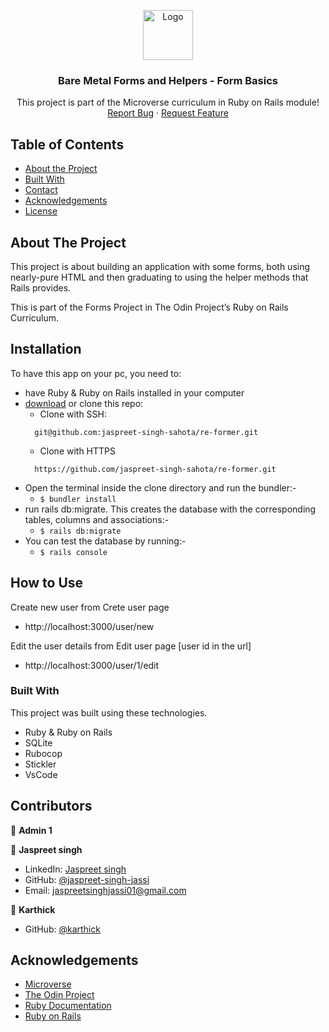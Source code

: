 <p align="center">
  <a href="https://github.com/jaspreet-singh-sahota/re-former">
    <img src="app/assets/images/microverse.png" alt="Logo" width="80" height="80">
  </a>

  <h3 align="center">Bare Metal Forms and Helpers - Form Basics</h3>

  <p align="center">
    This project is part of the Microverse curriculum in Ruby on Rails module!
    <br />
    <a href="https://github.com/jaspreet-singh-sahota/re-former/issues">Report Bug</a>
    ·
    <a href="https://github.com/jaspreet-singh-sahota/re-former/issues">Request Feature</a>
  </p>
</p>

<!-- TABLE OF CONTENTS -->

## Table of Contents

- [About the Project](#about-the-project)
- [Built With](#built-with)
- [Contact](#contact)
- [Acknowledgements](#acknowledgements)
- [License](#license)

<!-- ABOUT THE PROJECT -->

## About The Project

This project is about building an application with some forms, both using nearly-pure HTML and then graduating to using the helper methods that Rails provides.

This is part of the Forms Project in The Odin Project’s Ruby on Rails Curriculum.

<!-- INSTALLATION -->

## Installation

To have this app on your pc, you need to:

- have Ruby & Ruby on Rails installed in your computer
- [download](git@github.com:jaspreet-singh-sahota/re-former.git) or clone this repo:
  - Clone with SSH:
  ```
    git@github.com:jaspreet-singh-sahota/re-former.git
  ```
  - Clone with HTTPS
  ```
    https://github.com/jaspreet-singh-sahota/re-former.git
  ```
- Open the terminal inside the clone directory and run the bundler:-
  - `$ bundler install`
- run rails db:migrate. This creates the database with the corresponding tables, columns and associations:-
  - `$ rails db:migrate`
- You can test the database by running:-
  - `$ rails console`

## How to Use

Create new user from Crete user page

- http://localhost:3000/user/new

Edit the user details from Edit user page [user id in the url]

- http://localhost:3000/user/1/edit

### Built With

This project was built using these technologies.

- Ruby & Ruby on Rails
- SQLite
- Rubocop
- Stickler
- VsCode

<!-- CONTACT -->

## Contributors

👤 **Admin 1**

👤 **Jaspreet singh**

- LinkedIn: [Jaspreet singh](https://www.linkedin.com/in/jaspreet-singh-a28286146/)
- GitHub: [@jaspreet-singh-jassi](https://github.com/jaspreet-singh-sahota)
- Email: jaspreetsinghjassi01@gmail.com

👤 **Karthick**

- GitHub: [@karthick](https://github.com/karthi07)

<!-- ACKNOWLEDGEMENTS -->

## Acknowledgements

- [Microverse](https://www.microverse.org/)
- [The Odin Project](https://www.theodinproject.com/)
- [Ruby Documentation](https://www.ruby-lang.org/en/documentation/)
- [Ruby on Rails](https://rubyonrails.org/)
